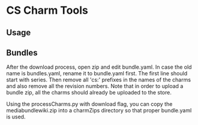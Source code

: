 # CS Charm Tools

## Usage


## Bundles
After the download process, open zip and edit bundle.yaml. In case the old name is bundles.yaml, rename it to bundle.yaml first. The first line should start with series. Then remove all 'cs:' prefixes in the names of the charms and also remove all the revision numbers. Note that in order to upload a bundle zip, all the charms should already be uploaded to the store. 

Using the processCharms.py with download flag, you can copy the mediabundlewiki.zip into a charmZips directory so that proper bundle.yaml is used.